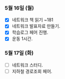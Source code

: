 ### 5월 16일 (월)
- [x] 네트워크 책 읽기 ~181
- [x] 네트워크 발표자료 만들기.
- [x] 학습로그 페어 진행.
- [x] 운동 1시간.

### 5월 17일 (화)
- [ ] 네트워크 스터디. 
- [ ] 지하철 경로조회 페어. 